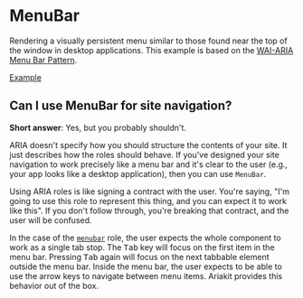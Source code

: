 # MenuBar

<p data-description>
  Rendering a visually persistent menu similar to those found near the top of the window in desktop applications. This example is based on the <a href="https://www.w3.org/WAI/ARIA/apg/patterns/menu/">WAI-ARIA Menu Bar Pattern</a>.
</p>

<a href="./index.tsx" data-playground>Example</a>

## Can I use MenuBar for site navigation?

**Short answer**: Yes, but you probably shouldn't.

ARIA doesn't specify how you should structure the contents of your site. It just describes how the roles should behave. If you've designed your site navigation to work precisely like a menu bar and it's clear to the user (e.g., your app looks like a desktop application), then you can use `MenuBar`.

Using ARIA roles is like signing a contract with the user. You're saying, "I'm going to use this role to represent this thing, and you can expect it to work like this". If you don't follow through, you're breaking that contract, and the user will be confused.

In the case of the [`menubar`](https://w3c.github.io/aria/#menubar) role, the user expects the whole component to work as a single tab stop. The <kbd>Tab</kbd> key will focus on the first item in the menu bar. Pressing <kbd>Tab</kbd> again will focus on the next tabbable element outside the menu bar. Inside the menu bar, the user expects to be able to use the arrow keys to navigate between menu items. Ariakit provides this behavior out of the box.

